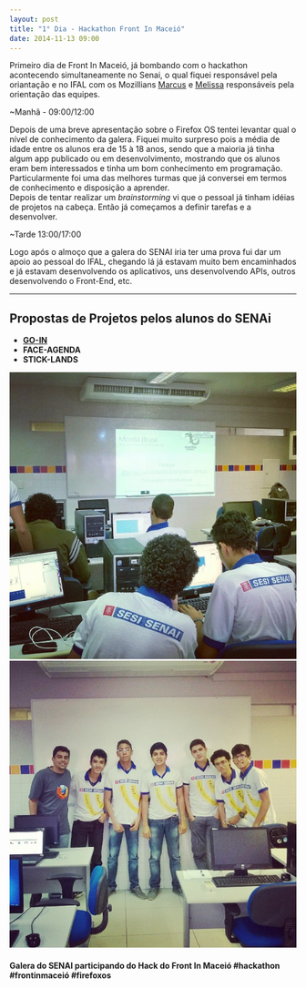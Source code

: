 ```yaml
---
layout: post
title: "1° Dia - Hackathon Front In Maceió"
date: 2014-11-13 09:00
---
```


<p class="txt-post">
Primeiro dia de Front In Maceió, já bombando com o hackathon acontecendo simultaneamente no Senai, o qual fiquei responsável pela oriantação e no IFAL com os Mozillians <a href="https://mozillians.org/pt-BR/u/mv.nsaad">Marcus</a> e <a href="https://pt-br.facebook.com/melissa.devens">Melissa</a> responsáveis pela orientação das equipes.
</p>

~Manhã - 09:00/12:00

<p class="txt-post">
    Depois de uma breve apresentação sobre o Firefox OS tentei levantar qual o nível de conhecimento da galera. Fiquei muito surpreso pois a média de idade entre os alunos era de 15 à 18 anos, sendo que a maioria já tinha algum app publicado ou em desenvolvimento, mostrando que os alunos eram bem interessados e tinha um bom conhecimento em programação. Particularmente foi uma das melhores turmas que já conversei em termos de conhecimento e disposição a aprender.
    </br>
    Depois de tentar realizar um <i>brainstorming</i> vi que o pessoal já tinham idéias de projetos na cabeça. Então já começamos a definir tarefas e a desenvolver.
</p>

~Tarde 13:00/17:00

<p class="txt-post">
    Logo após o almoço que a galera do SENAI iria ter uma prova fui dar um apoio ao pessoal do IFAL, chegando lá já estavam muito bem encaminhados e já estavam desenvolvendo os aplicativos, uns desenvolvendo APIs, outros desenvolvendo o Front-End, etc. 
</p>

---

## Propostas de Projetos pelos alunos do SENAi
* **[GO-IN](https://marketplace.firefox.com/app/face-agenda)**
* **FACE-AGENDA**
* **STICK-LANDS**

   
<div>
       <img src="/public/img/1_dia_hackathon_front_in_maceio_1.jpg" alt="Pessoal do SENAI no Hackatthon do Front In Maceió">
        <img src="/public/img/1_dia_hackathon_front_in_maceio_2.jpg" alt="Pessoal do SENAI no Hackatthon do Front In Maceió">
       <h4>
           Galera do SENAI participando do Hack do Front In Maceió #hackathon #frontinmaceió #firefoxos
       </h4>
</div>